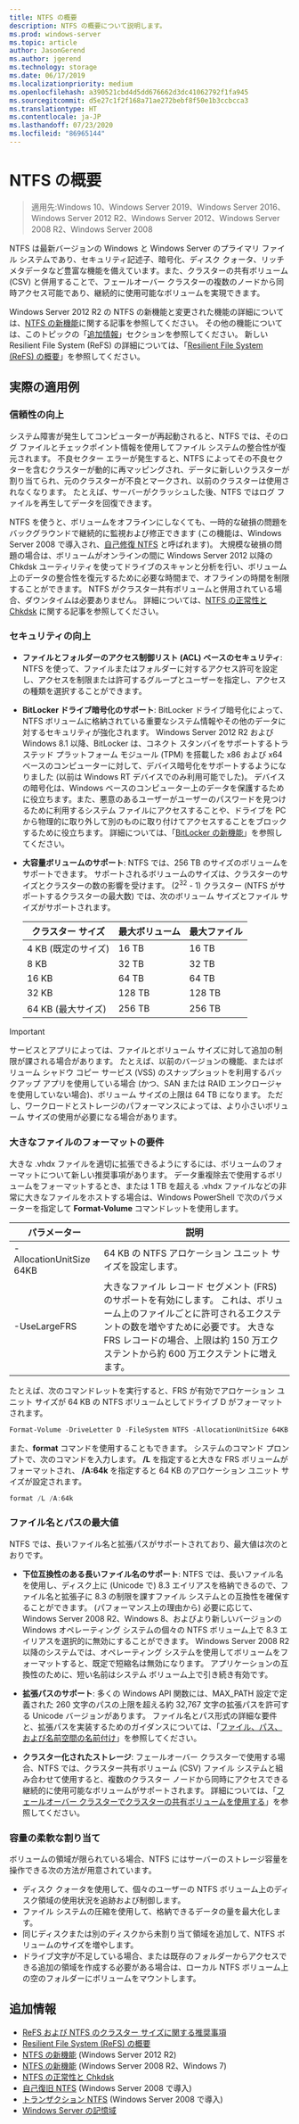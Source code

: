 ```yaml
---
title: NTFS の概要
description: NTFS の概要について説明します。
ms.prod: windows-server
ms.topic: article
author: JasonGerend
ms.author: jgerend
ms.technology: storage
ms.date: 06/17/2019
ms.localizationpriority: medium
ms.openlocfilehash: a390521cbd4d5dd676662d3dc41062792f1fa945
ms.sourcegitcommit: d5e27c1f2f168a71ae272bebf8f50e1b3ccbcca3
ms.translationtype: HT
ms.contentlocale: ja-JP
ms.lasthandoff: 07/23/2020
ms.locfileid: "86965144"
---
```

# <a name="ntfs-overview"></a>NTFS の概要

>適用先:Windows 10、Windows Server 2019、Windows Server 2016、Windows Server 2012 R2、Windows Server 2012、Windows Server 2008 R2、Windows Server 2008

NTFS は最新バージョンの Windows と Windows Server のプライマリ ファイル システムであり、セキュリティ記述子、暗号化、ディスク クォータ、リッチ メタデータなど豊富な機能を備えています。また、クラスターの共有ボリューム (CSV) と併用することで、フェールオーバー クラスターの複数のノードから同時アクセス可能であり、継続的に使用可能なボリュームを実現できます。

Windows Server 2012 R2 の NTFS の新機能と変更された機能の詳細については、[NTFS の新機能](/previous-versions/windows/it-pro/windows-server-2012-r2-and-2012/dn466520(v%3dws.11))に関する記事を参照してください。 その他の機能については、このトピックの「[追加情報](#additional-information)」セクションを参照してください。 新しい Resilient File System (ReFS) の詳細については、「[Resilient File System (ReFS) の概要](../refs/refs-overview.md)」を参照してください。

## <a name="practical-applications"></a>実際の適用例

### <a name="increased-reliability"></a>信頼性の向上

システム障害が発生してコンピューターが再起動されると、NTFS では、そのログ ファイルとチェックポイント情報を使用してファイル システムの整合性が復元されます。 不良セクター エラーが発生すると、NTFS によってその不良セクターを含むクラスターが動的に再マッピングされ、データに新しいクラスターが割り当てられ、元のクラスターが不良とマークされ、以前のクラスターは使用されなくなります。 たとえば、サーバーがクラッシュした後、NTFS ではログ ファイルを再生してデータを回復できます。

NTFS を使うと、ボリュームをオフラインにしなくても、一時的な破損の問題をバックグラウンドで継続的に監視および修正できます (この機能は、Windows Server 2008 で導入され、[自己修復 NTFS](/previous-versions/windows/it-pro/windows-server-2008-r2-and-2008/cc771388(v=ws.10)) と呼ばれます)。 大規模な破損の問題の場合は、ボリュームがオンラインの間に Windows Server 2012 以降の Chkdsk ユーティリティを使ってドライブのスキャンと分析を行い、ボリューム上のデータの整合性を復元するために必要な時間まで、オフラインの時間を制限することができます。 NTFS がクラスター共有ボリュームと併用されている場合、ダウンタイムは必要ありません。 詳細については、[NTFS の正常性と Chkdsk](/previous-versions/windows/it-pro/windows-server-2012-r2-and-2012/hh831536(v%3dws.11)) に関する記事を参照してください。

### <a name="increased-security"></a>セキュリティの向上

- **ファイルとフォルダーのアクセス制御リスト (ACL) ベースのセキュリティ**: NTFS を使って、ファイルまたはフォルダーに対するアクセス許可を設定し、アクセスを制限または許可するグループとユーザーを指定し、アクセスの種類を選択することができます。

- **BitLocker ドライブ暗号化のサポート**: BitLocker ドライブ暗号化によって、NTFS ボリュームに格納されている重要なシステム情報やその他のデータに対するセキュリティが強化されます。 Windows Server 2012 R2 および Windows 8.1 以降、BitLocker は、コネクト スタンバイをサポートするトラステッド プラットフォーム モジュール (TPM) を搭載した x86 および x64 ベースのコンピューターに対して、デバイス暗号化をサポートするようになりました (以前は Windows RT デバイスでのみ利用可能でした)。 デバイスの暗号化は、Windows ベースのコンピューター上のデータを保護するために役立ちます。また、悪意のあるユーザーがユーザーのパスワードを見つけるために利用するシステム ファイルにアクセスすることや、ドライブを PC から物理的に取り外して別のものに取り付けてアクセスすることをブロックするために役立ちます。 詳細については、「[BitLocker の新機能](/previous-versions/windows/it-pro/windows-server-2012-r2-and-2012/dn306081(v%3dws.11))」を参照してください。

- **大容量ボリュームのサポート**: NTFS では、256 TB のサイズのボリュームをサポートできます。 サポートされるボリュームのサイズは、クラスターのサイズとクラスターの数の影響を受けます。 (2<sup>32</sup> - 1) クラスター (NTFS がサポートするクラスターの最大数) では、次のボリューム サイズとファイル サイズがサポートされます。

  |クラスター サイズ|最大ボリューム|最大ファイル|
  |---|---|---|
  |4 KB (既定のサイズ)|16 TB|16 TB|
  |8 KB|32 TB|32 TB|
  |16 KB|64 TB|64 TB|
  |32 KB|128 TB|128 TB|
  |64 KB (最大サイズ)|256 TB|256 TB|

>[!IMPORTANT]
>サービスとアプリによっては、ファイルとボリューム サイズに対して追加の制限が課される場合があります。 たとえば、以前のバージョンの機能、またはボリューム シャドウ コピー サービス (VSS) のスナップショットを利用するバックアップ アプリを使用している場合 (かつ、SAN または RAID エンクロージャを使用していない場合)、ボリューム サイズの上限は 64 TB になります。 ただし、ワークロードとストレージのパフォーマンスによっては、より小さいボリューム サイズの使用が必要になる場合があります。

### <a name="formatting-requirements-for-large-files"></a>大きなファイルのフォーマットの要件

大きな .vhdx ファイルを適切に拡張できるようにするには、ボリュームのフォーマットについて新しい推奨事項があります。 データ重複除去で使用するボリュームをフォーマットするとき、または 1 TB を超える .vhdx ファイルなどの非常に大きなファイルをホストする場合は、Windows PowerShell で次のパラメーターを指定して **Format-Volume** コマンドレットを使用します。

|パラメーター|説明|
|---|---|
|-AllocationUnitSize 64KB|64 KB の NTFS アロケーション ユニット サイズを設定します。|
|-UseLargeFRS|大きなファイル レコード セグメント (FRS) のサポートを有効にします。 これは、ボリューム上のファイルごとに許可されるエクステントの数を増やすために必要です。 大きな FRS レコードの場合、上限は約 150 万エクステントから約 600 万エクステントに増えます。|

たとえば、次のコマンドレットを実行すると、FRS が有効でアロケーション ユニット サイズが 64 KB の NTFS ボリュームとしてドライブ D がフォーマットされます。

```PowerShell
Format-Volume -DriveLetter D -FileSystem NTFS -AllocationUnitSize 64KB -UseLargeFRS
```

また、**format** コマンドを使用することもできます。 システムのコマンド プロンプトで、次のコマンドを入力します。 **/L** を指定すると大きな FRS ボリュームがフォーマットされ、 **/A:64k** を指定すると 64 KB のアロケーション ユニット サイズが設定されます。

```PowerShell
format /L /A:64k
```

### <a name="maximum-file-name-and-path"></a>ファイル名とパスの最大値

NTFS では、長いファイル名と拡張パスがサポートされており、最大値は次のとおりです。

- **下位互換性のある長いファイル名のサポート**: NTFS では、長いファイル名を使用し、ディスク上に (Unicode で) 8.3 エイリアスを格納できるので、ファイル名と拡張子に 8.3 の制限を課すファイル システムとの互換性を確保することができます。 (パフォーマンス上の理由から) 必要に応じて、Windows Server 2008 R2、Windows 8、およびより新しいバージョンの Windows オペレーティング システムの個々の NTFS ボリューム上で 8.3 エイリアスを選択的に無効にすることができます。
  Windows Server 2008 R2 以降のシステムでは、オペレーティング システムを使用してボリュームをフォーマットすると、既定で短縮名は無効になります。 アプリケーションの互換性のために、短い名前はシステム ボリューム上で引き続き有効です。

- **拡張パスのサポート**: 多くの Windows API 関数には、MAX\_PATH 設定で定義された 260 文字のパスの上限を超える約 32,767 文字の拡張パスを許可する Unicode バージョンがあります。 ファイル名とパス形式の詳細な要件と、拡張パスを実装するためのガイダンスについては、「[ファイル、パス、および名前空間の名前付け](/windows/win32/fileio/naming-a-file)」を参照してください。

- **クラスター化されたストレージ**: フェールオーバー クラスターで使用する場合、NTFS では、クラスター共有ボリューム (CSV) ファイル システムと組み合わせて使用すると、複数のクラスター ノードから同時にアクセスできる継続的に使用可能なボリュームがサポートされます。 詳細については、「[フェールオーバー クラスターでクラスターの共有ボリュームを使用する](../../failover-clustering/failover-cluster-csvs.md)」を参照してください。

### <a name="flexible-allocation-of-capacity"></a>容量の柔軟な割り当て

ボリュームの領域が限られている場合、NTFS にはサーバーのストレージ容量を操作できる次の方法が用意されています。

- ディスク クォータを使用して、個々のユーザーの NTFS ボリューム上のディスク領域の使用状況を追跡および制御します。
- ファイル システムの圧縮を使用して、格納できるデータの量を最大化します。
- 同じディスクまたは別のディスクから未割り当て領域を追加して、NTFS ボリュームのサイズを増やします。
- ドライブ文字が不足している場合、または既存のフォルダーからアクセスできる追加の領域を作成する必要がある場合は、ローカル NTFS ボリューム上の空のフォルダーにボリュームをマウントします。

## <a name="additional-information"></a>追加情報

- [ReFS および NTFS のクラスター サイズに関する推奨事項](https://techcommunity.microsoft.com/t5/Storage-at-Microsoft/Cluster-size-recommendations-for-ReFS-and-NTFS/ba-p/425960)
- [Resilient File System (ReFS) の概要](../refs/refs-overview.md)
- [NTFS の新機能](/previous-versions/windows/it-pro/windows-server-2012-r2-and-2012/dn466520(v%3dws.11)) (Windows Server 2012 R2)
- [NTFS の新機能](/previous-versions/windows/it-pro/windows-server-2008-r2-and-2008/ff383236(v=ws.10)) (Windows Server 2008 R2、Windows 7)
- [NTFS の正常性と Chkdsk](/previous-versions/windows/it-pro/windows-server-2012-r2-and-2012/hh831536(v%3dws.11))
- [自己復旧 NTFS](/previous-versions/windows/it-pro/windows-server-2008-r2-and-2008/cc771388(v=ws.10)) (Windows Server 2008 で導入)
- [トランザクション NTFS](/previous-versions/windows/it-pro/windows-server-2008-r2-and-2008/cc730726(v%3dws.10)) (Windows Server 2008 で導入)
- [Windows Server の記憶域](../storage.yml)
